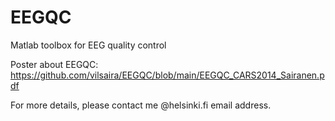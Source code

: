 # EEGQC
Matlab toolbox for EEG quality control

Poster about EEGQC: https://github.com/vilsaira/EEGQC/blob/main/EEGQC_CARS2014_Sairanen.pdf

For more details, please contact me @helsinki.fi email address.
